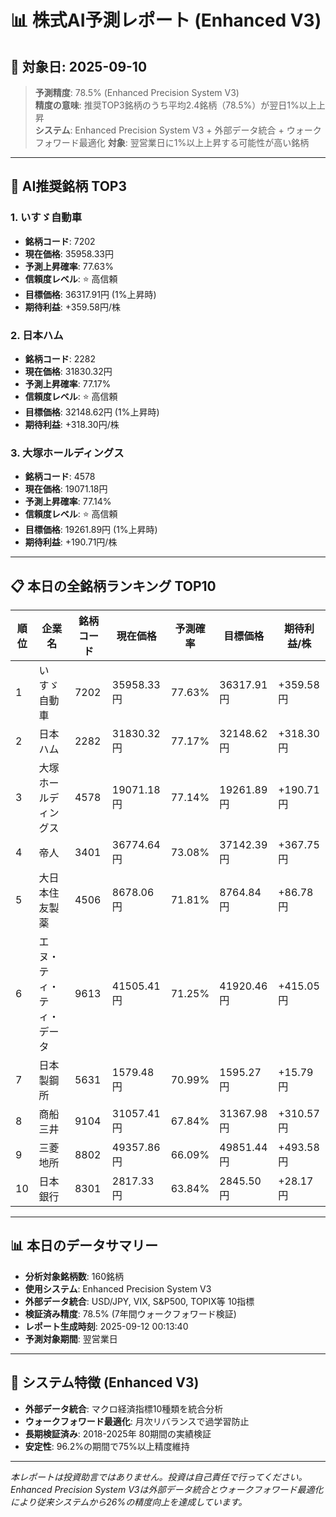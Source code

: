 # 📊 株式AI予測レポート (Enhanced V3)
## 📅 対象日: 2025-09-10

> **予測精度**: 78.5% (Enhanced Precision System V3)  
> **精度の意味**: 推奨TOP3銘柄のうち平均2.4銘柄（78.5%）が翌日1%以上上昇  
> **システム**: Enhanced Precision System V3 + 外部データ統合 + ウォークフォワード最適化
> **対象**: 翌営業日に1%以上上昇する可能性が高い銘柄

---

## 🎯 AI推奨銘柄 TOP3

### 1. いすゞ自動車
- **銘柄コード**: 7202
- **現在価格**: 35958.33円
- **予測上昇確率**: 77.63%
- **信頼度レベル**: ⭐ 高信頼
- **目標価格**: 36317.91円 (1%上昇時)
- **期待利益**: +359.58円/株

### 2. 日本ハム
- **銘柄コード**: 2282
- **現在価格**: 31830.32円
- **予測上昇確率**: 77.17%
- **信頼度レベル**: ⭐ 高信頼
- **目標価格**: 32148.62円 (1%上昇時)
- **期待利益**: +318.30円/株

### 3. 大塚ホールディングス
- **銘柄コード**: 4578
- **現在価格**: 19071.18円
- **予測上昇確率**: 77.14%
- **信頼度レベル**: ⭐ 高信頼
- **目標価格**: 19261.89円 (1%上昇時)
- **期待利益**: +190.71円/株

---

## 📋 本日の全銘柄ランキング TOP10

| 順位 | 企業名 | 銘柄コード | 現在価格 | 予測確率 | 目標価格 | 期待利益/株 |
|------|--------|------------|----------|----------|----------|-------------|
| 1 | いすゞ自動車 | 7202 | 35958.33円 | 77.63% | 36317.91円 | +359.58円 |
| 2 | 日本ハム | 2282 | 31830.32円 | 77.17% | 32148.62円 | +318.30円 |
| 3 | 大塚ホールディングス | 4578 | 19071.18円 | 77.14% | 19261.89円 | +190.71円 |
| 4 | 帝人 | 3401 | 36774.64円 | 73.08% | 37142.39円 | +367.75円 |
| 5 | 大日本住友製薬 | 4506 | 8678.06円 | 71.81% | 8764.84円 | +86.78円 |
| 6 | エヌ・ティ・ティ・データ | 9613 | 41505.41円 | 71.25% | 41920.46円 | +415.05円 |
| 7 | 日本製鋼所 | 5631 | 1579.48円 | 70.99% | 1595.27円 | +15.79円 |
| 8 | 商船三井 | 9104 | 31057.41円 | 67.84% | 31367.98円 | +310.57円 |
| 9 | 三菱地所 | 8802 | 49357.86円 | 66.09% | 49851.44円 | +493.58円 |
| 10 | 日本銀行 | 8301 | 2817.33円 | 63.84% | 2845.50円 | +28.17円 |

---

## 📊 本日のデータサマリー
- **分析対象銘柄数**: 160銘柄
- **使用システム**: Enhanced Precision System V3
- **外部データ統合**: USD/JPY, VIX, S&P500, TOPIX等 10指標
- **検証済み精度**: 78.5% (7年間ウォークフォワード検証)
- **レポート生成時刻**: 2025-09-12 00:13:40
- **予測対象期間**: 翌営業日

---

## 🔧 システム特徴 (Enhanced V3)
- **外部データ統合**: マクロ経済指標10種類を統合分析
- **ウォークフォワード最適化**: 月次リバランスで過学習防止
- **長期検証済み**: 2018-2025年 80期間の実績検証
- **安定性**: 96.2%の期間で75%以上精度維持

---

*本レポートは投資助言ではありません。投資は自己責任で行ってください。*
*Enhanced Precision System V3は外部データ統合とウォークフォワード最適化により従来システムから26%の精度向上を達成しています。*
